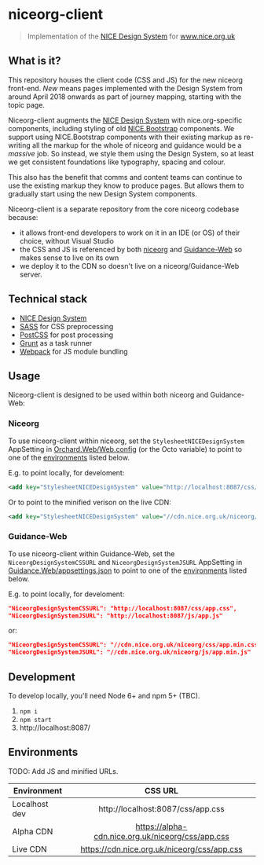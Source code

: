# niceorg-client

> Implementation of the [NICE Design System](https://github.com/nhsevidence/nice-design-system) for www.nice.org.uk

## What is it?
This repository houses the client code (CSS and JS) for the new niceorg front-end. *New* means pages implemented with the Design System from around April 2018 onwards as part of journey mapping, starting with the topic page.

Niceorg-client augments the [NICE Design System](https://github.com/nhsevidence/nice-design-system) with nice.org-specific components, including styling of old [NICE.Bootstrap](https://github.com/nhsevidence/NICE.Bootstrap) components. We support using NICE.Bootstrap components with their existing markup as re-writing all the markup for the whole of niceorg and guidance would be a *massive* job. So instead, we style them using the Design System, so at least we get consistent foundations like typography, spacing and colour.

This also has the benefit that comms and content teams can continue to use the existing markup they know to produce pages. But allows them to gradually start using the new Design System components.

Niceorg-client is a separate repository from the core niceorg codebase because:
- it allows front-end developers to work on it in an IDE (or OS) of their choice, without Visual Studio
- the CSS and JS is referenced by both [niceorg](https://github.com/nhsevidence/niceorg) and [Guidance-Web](https://github.com/nhsevidence/guidance-web) so makes sense to live on its own
- we deploy it to the CDN so doesn't live on a niceorg/Guidance-Web server.

## Technical stack

- [NICE Design System](https://github.com/nhsevidence/nice-design-system)
- [SASS](https://sass-lang.com/) for CSS preprocessing
- [PostCSS](http://postcss.org/) for post processing
- [Grunt](https://gruntjs.com/) as a task runner
- [Webpack](https://webpack.js.org/) for JS module bundling

## Usage

Niceorg-client is designed to be used within both niceorg and Guidance-Web:

### Niceorg

To use niceorg-client within niceorg, set the `StylesheetNICEDesignSystem` AppSetting in [Orchard.Web/Web.config](https://github.com/nhsevidence/niceorg/blob/master/src/Orchard.Web/Web.config) (or the Octo variable) to point to one of the [environments](#environments) listed below.

E.g. to point locally, for develoment:

```xml
<add key="StylesheetNICEDesignSystem" value="http://localhost:8087/css/app.css" />
```

Or to point to the minified verison on the live CDN:

```xml
<add key="StylesheetNICEDesignSystem" value="//cdn.nice.org.uk/niceorg/css/app.min.css" />
```

### Guidance-Web

To use niceorg-client within Guidance-Web, set the `NiceorgDesignSystemCSSURL` and `NiceorgDesignSystemJSURL` AppSetting in [Guidance.Web/appsettings.json](https://github.com/nhsevidence/guidance-web/blob/master/Guidance.Web/appsettings.json#L106-L107) to point to one of the [environments](#environments) listed below.

E.g. to point locally, for develoment:

```json
"NiceorgDesignSystemCSSURL": "http://localhost:8087/css/app.css",
"NiceorgDesignSystemJSURL": "http://localhost:8087/js/app.js"
```

or:

```json
"NiceorgDesignSystemCSSURL": "//cdn.nice.org.uk/niceorg/css/app.min.css",
"NiceorgDesignSystemJSURL": "//cdn.nice.org.uk/niceorg/js/app.min.js"
```

## Development

To develop locally, you'll need Node 6+ and npm 5+ (TBC).

1. `npm i`
2. `npm start`
3. http://localhost:8087/

## Environments

TODO: Add JS and minified URLs.

| Environment   |  CSS URL  |
| ------------- | :---: |
| Localhost dev | http://localhost:8087/css/app.css  |
| Alpha CDN     | https://alpha-cdn.nice.org.uk/niceorg/css/app.css  |
| Live CDN      | https://cdn.nice.org.uk/niceorg/css/app.css  |
